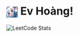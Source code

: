 # <img src="assets/gura_emote.png" width="30" style="vertical-align:middle;"/> Ev Hoàng!

![LeetCode Stats](https://leetcard.jacoblin.cool/hduckien?theme=dark&font=Montserrat&ext=heatmap)
<!--
**Ev-Hoang/Ev-Hoang** is a ✨ _special_ ✨ repository because its `README.md` (this file) appears on your GitHub profile.

Here are some ideas to get you started:

- 🔭 I’m currently working on ...
- 🌱 I’m currently learning ...
- 👯 I’m looking to collaborate on ...
- 🤔 I’m looking for help with ...
- 💬 Ask me about ...
- 📫 How to reach me: ...
- 😄 Pronouns: ...
- ⚡ Fun fact: ...
-->
